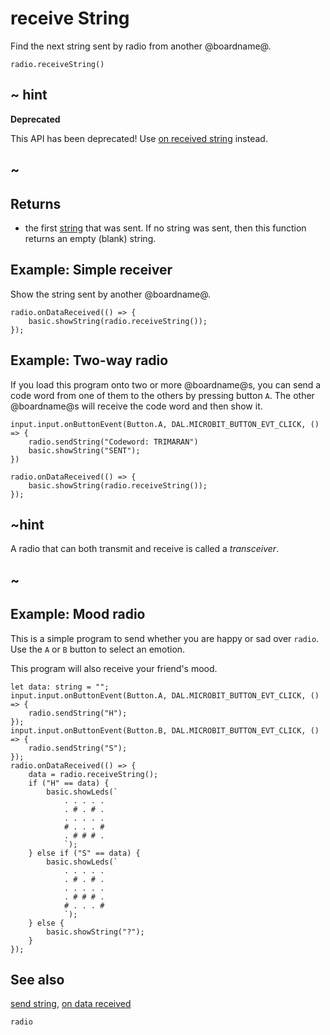 # receive String

Find the next string sent by radio from another @boardname@.

```sig
radio.receiveString()
```
## ~ hint

**Deprecated**

This API has been deprecated! Use [on received string](/reference/radio/on-received-string) instead.

## ~

## Returns

* the first [string](/types/string) that was sent. If no
  string was sent, then this function returns an empty (blank) string.

## Example: Simple receiver

Show the string sent by another @boardname@.

```blocks
radio.onDataReceived(() => {
    basic.showString(radio.receiveString());
});
```

## Example: Two-way radio

If you load this program onto two or more @boardname@s, you can send a code word from one of them to the others by pressing button `A`.
The other @boardname@s will receive the code word and then show it.

```blocks
input.input.onButtonEvent(Button.A, DAL.MICROBIT_BUTTON_EVT_CLICK, () => {
    radio.sendString("Codeword: TRIMARAN")
    basic.showString("SENT");
})

radio.onDataReceived(() => {
    basic.showString(radio.receiveString());
});
```

## ~hint

A radio that can both transmit and receive is called a _transceiver_.

## ~

## Example: Mood radio

This is a simple program to send whether you are happy or sad over ```radio```.
Use the `A` or `B` button to select an emotion.

This program will also receive your friend's mood.

```blocks
let data: string = "";
input.input.onButtonEvent(Button.A, DAL.MICROBIT_BUTTON_EVT_CLICK, () => {
    radio.sendString("H");
});
input.input.onButtonEvent(Button.B, DAL.MICROBIT_BUTTON_EVT_CLICK, () => {
    radio.sendString("S");
});
radio.onDataReceived(() => {
    data = radio.receiveString();
    if ("H" == data) {
        basic.showLeds(`
            . . . . .
            . # . # .
            . . . . .
            # . . . #
            . # # # .
            `);
    } else if ("S" == data) {
        basic.showLeds(`
            . . . . .
            . # . # .
            . . . . .
            . # # # .
            # . . . #
            `);
    } else {
        basic.showString("?");
    }
});
```

## See also

[send string](/reference/radio/send-string), [on data received](/reference/radio/on-data-received)

```package
radio
```